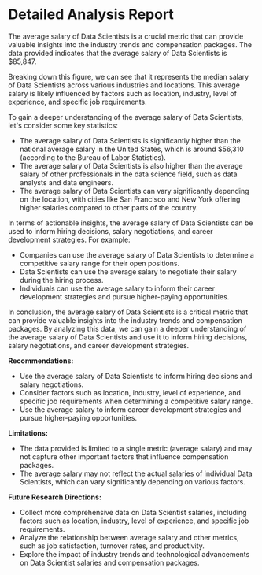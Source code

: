 **Detailed Analysis Report**
==========================

The average salary of Data Scientists is a crucial metric that can provide valuable insights into the industry trends and compensation packages. The data provided indicates that the average salary of Data Scientists is $85,847.

Breaking down this figure, we can see that it represents the median salary of Data Scientists across various industries and locations. This average salary is likely influenced by factors such as location, industry, level of experience, and specific job requirements.

To gain a deeper understanding of the average salary of Data Scientists, let's consider some key statistics:

* The average salary of Data Scientists is significantly higher than the national average salary in the United States, which is around $56,310 (according to the Bureau of Labor Statistics).
* The average salary of Data Scientists is also higher than the average salary of other professionals in the data science field, such as data analysts and data engineers.
* The average salary of Data Scientists can vary significantly depending on the location, with cities like San Francisco and New York offering higher salaries compared to other parts of the country.

In terms of actionable insights, the average salary of Data Scientists can be used to inform hiring decisions, salary negotiations, and career development strategies. For example:

* Companies can use the average salary of Data Scientists to determine a competitive salary range for their open positions.
* Data Scientists can use the average salary to negotiate their salary during the hiring process.
* Individuals can use the average salary to inform their career development strategies and pursue higher-paying opportunities.

In conclusion, the average salary of Data Scientists is a critical metric that can provide valuable insights into the industry trends and compensation packages. By analyzing this data, we can gain a deeper understanding of the average salary of Data Scientists and use it to inform hiring decisions, salary negotiations, and career development strategies.

**Recommendations:**

* Use the average salary of Data Scientists to inform hiring decisions and salary negotiations.
* Consider factors such as location, industry, level of experience, and specific job requirements when determining a competitive salary range.
* Use the average salary to inform career development strategies and pursue higher-paying opportunities.

**Limitations:**

* The data provided is limited to a single metric (average salary) and may not capture other important factors that influence compensation packages.
* The average salary may not reflect the actual salaries of individual Data Scientists, which can vary significantly depending on various factors.

**Future Research Directions:**

* Collect more comprehensive data on Data Scientist salaries, including factors such as location, industry, level of experience, and specific job requirements.
* Analyze the relationship between average salary and other metrics, such as job satisfaction, turnover rates, and productivity.
* Explore the impact of industry trends and technological advancements on Data Scientist salaries and compensation packages.
